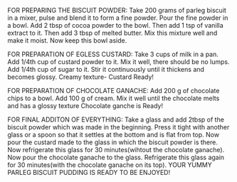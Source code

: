 FOR PREPARING THE BISCUIT POWDER:
Take 200 grams of parleg biscuit in a mixer, pulse and blend it to form a fine powder.
Pour the fine powder in a bowl.
Add 2 tbsp of cocoa powder to the bowl.
Then add 1 tsp of vanilla extract to it.
Then add 3 tbsp of melted butter.
Mix this mixture well and make it moist.
Now keep this bowl aside.

FOR PREPARATION OF EGLESS CUSTARD:
Take 3 cups of milk in a pan.
Add 1/4th cup of custard powder to it.
Mix it well, there should be no lumps.
Add 1/4th cup of sugar to it.
Stir it continuously until it thickens and becomes glossy.
Creamy texture- Custard Ready!

FOR PREPARATION OF CHOCOLATE GANACHE:
Add 200 g of chocolate chips to a bowl.
Add 100 g of cream.
Mix it well until the chocolate melts and has a glossy texture
Chocolate ganche is Ready!

FOR FINAL ADDITON OF EVERYTHING:
Take a glass and add 2tbsp of the biscuit powder which was made in the beginning.
Press it tight with another glass or a spoon so that it settles at the bottom and is flat from top.
Now pour the custard made to the glass in which the biscuit powder is there.
Now refrigerate this glass for 30 minutes(wihtout the chocolate ganache).
Now pour the chocolate ganache to the glass.
Refrigerate this glass again for 30 minutes(with the chocolate ganache on its top).
YOUR YUMMY PARLEG BISCUIT PUDDING IS READY TO BE ENJOYED!


